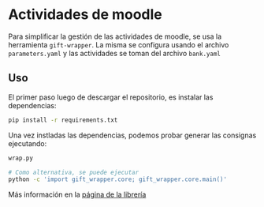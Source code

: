 # Actividades de moodle

Para simplificar la gestión de las actividades de moodle, se usa la herramienta
`gift-wrapper`. La misma se configura usando el archivo `parameters.yaml` y las
actividades se toman del archivo `bank.yaml`

## Uso

El primer paso luego de descargar el repositorio, es instalar las dependencias:

```bash
pip install -r requirements.txt
```

Una vez instladas las dependencias, podemos probar generar las consignas ejecutando:

```bash
wrap.py

# Como alternativa, se puede ejecutar
python -c 'import gift_wrapper.core; gift_wrapper.core.main()'
```

Más información en la [página de la
librería](https://github.com/Mikroways/gift-wrapper)
